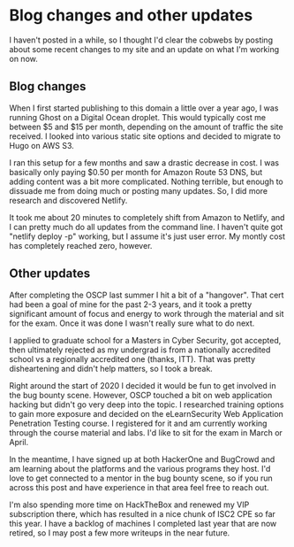 # Blog changes and other updates


I haven't posted in a while, so I thought I'd clear the cobwebs by posting about some recent changes to my site and an update on what I'm working on now.

## Blog changes

When I first started publishing to this domain a little over a year ago, I was running Ghost on a Digital Ocean droplet. This would typically cost me between $5 and $15 per month, depending on the amount of traffic the site received. I looked into various static site options and decided to migrate to Hugo on AWS S3.

I ran this setup for a few months and saw a drastic decrease in cost. I was basically only paying $0.50 per month for Amazon Route 53 DNS, but adding content was a bit more complicated. Nothing terrible, but enough to dissuade me from doing much or posting many updates. So, I did more research and discovered Netlify.

It took me about 20 minutes to completely shift from Amazon to Netlify, and I can pretty much do all updates from the command line. I haven't quite got "netlify deploy -p" working, but I assume it's just user error. My montly cost has completely reached zero, however.

## Other updates

After completing the OSCP last summer I hit a bit of a "hangover". That cert had been a goal of mine for the past 2-3 years, and it took a pretty significant amount of focus and energy to work through the material and sit for the exam. Once it was done I wasn't really sure what to do next.

I applied to graduate school for a Masters in Cyber Security, got accepted, then ultimately rejected as my undergrad is from a nationally accredited school vs a regionally accredited one (thanks, ITT). That was pretty disheartening and didn't help matters, so I took a break.

Right around the start of 2020 I decided it would be fun to get involved in the bug bounty scene. However, OSCP touched a bit on web application hacking but didn't go very deep into the topic. I researched training options to gain more exposure and decided on the eLearnSecurity Web Application Penetration Testing course. I registered for it and am currently working through the course material and labs. I'd like to sit for the exam in March or April.

In the meantime, I have signed up at both HackerOne and BugCrowd and am learning about the platforms and the various programs they host. I'd love to get connected to a mentor in the bug bounty scene, so if you run across this post and have experience in that area feel free to reach out.

I'm also spending more time on HackTheBox and renewed my VIP subscription there, which has resulted in a nice chunk of ISC2 CPE so far this year. I have a backlog of machines I completed last year that are now retired, so I may post a few more writeups in the near future.

